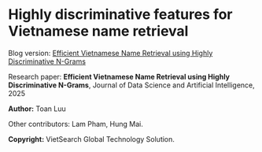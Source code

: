 # Highly discriminative features for Vietnamese name retrieval


Blog version: [Efficient Vietnamese Name Retrieval using Highly Discriminative N-Grams](https://toanluu.github.io/vietname/)

Research paper:  **Efficient Vietnamese Name Retrieval using Highly Discriminative N-Grams**, Journal of Data Science and Artificial Intelligence, 2025

**Author:** Toan Luu

Other contributors: Lam Pham, Hung Mai.

**Copyright:** VietSearch Global Technology Solution.



